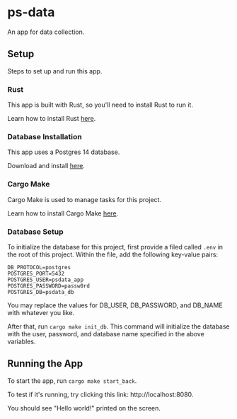 # ps-data
An app for data collection.

## Setup
Steps to set up and run this app.

### Rust
This app is built with Rust, so you'll need to install Rust to run it.

Learn how to install Rust [here](https://www.rust-lang.org/tools/install).

### Database Installation
This app uses a Postgres 14 database.

Download and install [here](https://www.postgresql.org/download/).

### Cargo Make
Cargo Make is used to manage tasks for this project.

Learn how to install Cargo Make [here](https://github.com/sagiegurari/cargo-make#installation).

### Database Setup
To initialize the database for this project, first provide a filed called `.env` in the root of this project.
Within the file, add the following key-value pairs:

```
DB_PROTOCOL=postgres
POSTGRES_PORT=5432
POSTGRES_USER=psdata_app
POSTGRES_PASSWORD=passw0rd
POSTGRES_DB=psdata_db
```

You may replace the values for DB_USER, DB_PASSWORD, and DB_NAME with whatever you like.

After that, run `cargo make init_db`.
This command will initialize the database with the user, password, and database name specified in the above variables.

## Running the App
To start the app, run `cargo make start_back`.

To test if it's running, try clicking this link: http://localhost:8080.

You should see "Hello world!" printed on the screen.